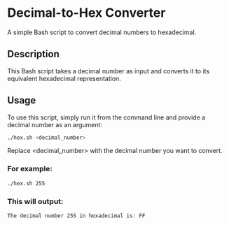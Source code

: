 # Decimal-to-Hex Converter

A simple Bash script to convert decimal numbers to hexadecimal.

## Description

This Bash script takes a decimal number as input and converts it to its equivalent hexadecimal representation.

## Usage

To use this script, simply run it from the command line and provide a decimal number as an argument:

```bash
./hex.sh <decimal_number>
```
Replace <decimal_number> with the decimal number you want to convert.

### For example:

```bash
./hex.sh 255
```

### This will output:

```bash
The decimal number 255 in hexadecimal is: FF
```
